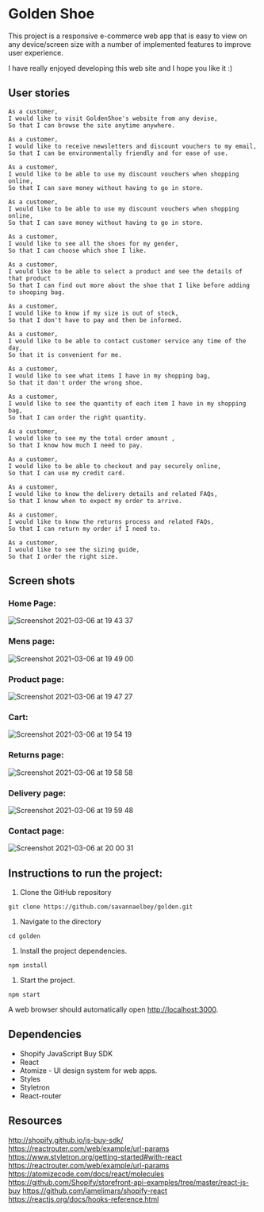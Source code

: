 
# Golden Shoe
This project is a responsive e-commerce web app that is easy to view on any device/screen size with a number of implemented features to improve user experience.

I have really enjoyed developing this web site and I hope you like it :)

## User stories

```
As a customer,
I would like to visit GoldenShoe's website from any devise,
So that I can browse the site anytime anywhere.
```

```
As a customer,
I would like to receive newsletters and discount vouchers to my email,
So that I can be environmentally friendly and for ease of use.
```

```
As a customer,
I would like to be able to use my discount vouchers when shopping online,
So that I can save money without having to go in store.
```

```
As a customer,
I would like to be able to use my discount vouchers when shopping online,
So that I can save money without having to go in store.
```

```
As a customer,
I would like to see all the shoes for my gender,
So that I can choose which shoe I like.
```

```
As a customer,
I would like to be able to select a product and see the details of that product
So that I can find out more about the shoe that I like before adding to shooping bag.
```

```
As a customer,
I would like to know if my size is out of stock,
So that I don't have to pay and then be informed.
```

```
As a customer,
I would like to be able to contact customer service any time of the day,
So that it is convenient for me.
```


```
As a customer,
I would like to see what items I have in my shopping bag,
So that it don't order the wrong shoe.
```

```
As a customer,
I would like to see the quantity of each item I have in my shopping bag,
So that I can order the right quantity.
```

```
As a customer,
I would like to see my the total order amount ,
So that I know how much I need to pay.
```

```
As a customer,
I would like to be able to checkout and pay securely online,
So that I can use my credit card.
```

```
As a customer,
I would like to know the delivery details and related FAQs,
So that I know when to expect my order to arrive.
```

```
As a customer,
I would like to know the returns process and related FAQs,
So that I can return my order if I need to.
```

```
As a customer,
I would like to see the sizing guide,
So that I order the right size.
```


## Screen shots
### Home Page:
![Screenshot 2021-03-06 at 19 43 37](https://user-images.githubusercontent.com/71889577/110218927-40203e00-7eb4-11eb-9995-fc280d2754b6.png)

### Mens page:
![Screenshot 2021-03-06 at 19 49 00](https://user-images.githubusercontent.com/71889577/110219081-000d8b00-7eb5-11eb-98ad-74a75d767549.png)

### Product page:
![Screenshot 2021-03-06 at 19 47 27](https://user-images.githubusercontent.com/71889577/110219036-c89ede80-7eb4-11eb-8031-d3c90e242b1e.png)

### Cart:
![Screenshot 2021-03-06 at 19 54 19](https://user-images.githubusercontent.com/71889577/110219204-bec9ab00-7eb5-11eb-89a0-27f32564dc9f.png)

### Returns page:
![Screenshot 2021-03-06 at 19 58 58](https://user-images.githubusercontent.com/71889577/110219325-65ae4700-7eb6-11eb-92d5-c868051fd4cc.png)
### Delivery page:
![Screenshot 2021-03-06 at 19 59 48](https://user-images.githubusercontent.com/71889577/110219347-824a7f00-7eb6-11eb-8640-44ef2912e267.png)
### Contact page:
![Screenshot 2021-03-06 at 20 00 31](https://user-images.githubusercontent.com/71889577/110219368-9c845d00-7eb6-11eb-805d-c77757825f30.png)


## Instructions to run the project:

1. Clone the GitHub repository

  ```
  git clone https://github.com/savannaelbey/golden.git
  ```

1. Navigate to the directory

  ```
  cd golden
  ```

1. Install the project dependencies.

  ```
  npm install
  ```

1. Start the project.

  ```
  npm start
  ```

  A web browser should automatically open [http://localhost:3000](http://localhost:3000).

## Dependencies

* Shopify JavaScript Buy SDK
* React
* Atomize - UI design system for web apps.
* Styles
* Styletron
* React-router


## Resources
http://shopify.github.io/js-buy-sdk/
https://reactrouter.com/web/example/url-params
https://www.styletron.org/getting-started#with-react
https://reactrouter.com/web/example/url-params
https://atomizecode.com/docs/react/molecules
https://github.com/Shopify/storefront-api-examples/tree/master/react-js-buy
https://github.com/iamelimars/shopify-react
https://reactjs.org/docs/hooks-reference.html
